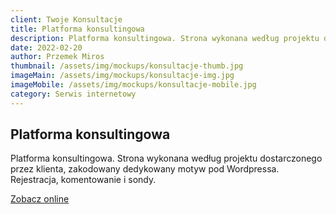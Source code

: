 ```yaml
---
client: Twoje Konsultacje
title: Platforma konsultingowa
description: Platforma konsultingowa. Strona wykonana według projektu dostarczonego przez klienta, zakodowany dedykowany motyw pod Wordpressa. Rejestracja, komentowanie i sondy.
date: 2022-02-20
author: Przemek Miros
thumbnail: /assets/img/mockups/konsultacje-thumb.jpg
imageMain: /assets/img/mockups/konsultacje-img.jpg
imageMobile: /assets/img/mockups/konsultacje-mobile.jpg
category: Serwis internetowy
---
```


## Platforma konsultingowa

Platforma konsultingowa. Strona wykonana według projektu dostarczonego przez klienta, zakodowany dedykowany motyw pod Wordpressa. Rejestracja, komentowanie i sondy.

<a href="https://twojekonsultacje.pl/" title="Zobacz online" target="_blank" class="button" rel="nofollow">Zobacz online</a>